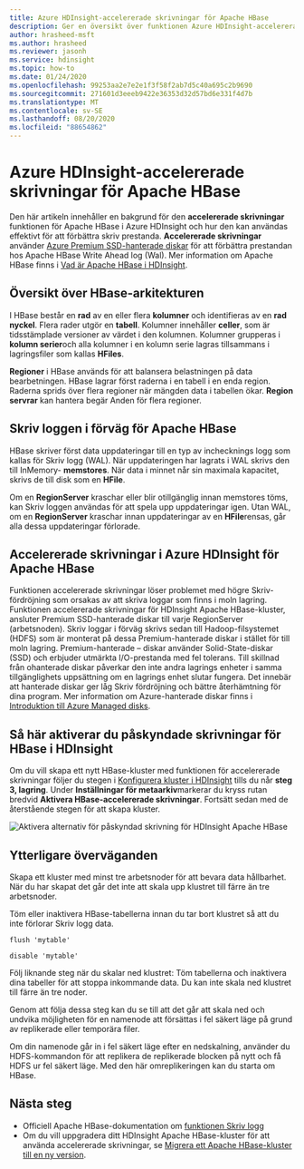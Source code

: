 ```yaml
---
title: Azure HDInsight-accelererade skrivningar för Apache HBase
description: Ger en översikt över funktionen Azure HDInsight-accelererade skrivningar, som använder Premium-hanterade diskar för att förbättra prestanda för filen Apache HBase Write Ahead.
author: hrasheed-msft
ms.author: hrasheed
ms.reviewer: jasonh
ms.service: hdinsight
ms.topic: how-to
ms.date: 01/24/2020
ms.openlocfilehash: 99253aa2e7e2e1f3f58f2ab7d5c40a695c2b9690
ms.sourcegitcommit: 271601d3eeeb9422e36353d32d57bd6e331f4d7b
ms.translationtype: MT
ms.contentlocale: sv-SE
ms.lasthandoff: 08/20/2020
ms.locfileid: "88654862"
---
```

# <a name="azure-hdinsight-accelerated-writes-for-apache-hbase"></a>Azure HDInsight-accelererade skrivningar för Apache HBase

Den här artikeln innehåller en bakgrund för den **accelererade skrivningar** funktionen för Apache HBase i Azure HDInsight och hur den kan användas effektivt för att förbättra skriv prestanda. **Accelererade skrivningar** använder [Azure Premium SSD-hanterade diskar](../../virtual-machines/disks-types.md#premium-ssd) för att förbättra prestandan hos Apache HBase Write Ahead log (Wal). Mer information om Apache HBase finns i [Vad är Apache HBase i HDInsight](apache-hbase-overview.md).

## <a name="overview-of-hbase-architecture"></a>Översikt över HBase-arkitekturen

I HBase består en **rad** av en eller flera **kolumner** och identifieras av en **rad nyckel**. Flera rader utgör en **tabell**. Kolumner innehåller **celler**, som är tidsstämplade versioner av värdet i den kolumnen. Kolumner grupperas i **kolumn serier**och alla kolumner i en kolumn serie lagras tillsammans i lagringsfiler som kallas **HFiles**.

**Regioner** i HBase används för att balansera belastningen på data bearbetningen. HBase lagrar först raderna i en tabell i en enda region. Raderna sprids över flera regioner när mängden data i tabellen ökar. **Region servrar** kan hantera begär Anden för flera regioner.

## <a name="write-ahead-log-for-apache-hbase"></a>Skriv loggen i förväg för Apache HBase

HBase skriver först data uppdateringar till en typ av inchecknings logg som kallas för Skriv logg (WAL). När uppdateringen har lagrats i WAL skrivs den till InMemory- **memstores**. När data i minnet når sin maximala kapacitet, skrivs de till disk som en **HFile**.

Om en **RegionServer** kraschar eller blir otillgänglig innan memstores töms, kan Skriv loggen användas för att spela upp uppdateringar igen. Utan WAL, om en **RegionServer** kraschar innan uppdateringar av en **HFile**rensas, går alla dessa uppdateringar förlorade.

## <a name="accelerated-writes-feature-in-azure-hdinsight-for-apache-hbase"></a>Accelererade skrivningar i Azure HDInsight för Apache HBase

Funktionen accelererade skrivningar löser problemet med högre Skriv-fördröjning som orsakas av att skriva loggar som finns i moln lagring.  Funktionen accelererade skrivningar för HDInsight Apache HBase-kluster, ansluter Premium SSD-hanterade diskar till varje RegionServer (arbetsnoden). Skriv loggar i förväg skrivs sedan till Hadoop-filsystemet (HDFS) som är monterat på dessa Premium-hanterade diskar i stället för till moln lagring.  Premium-hanterade – diskar använder Solid-State-diskar (SSD) och erbjuder utmärkta I/O-prestanda med fel tolerans.  Till skillnad från ohanterade diskar påverkar den inte andra lagrings enheter i samma tillgänglighets uppsättning om en lagrings enhet slutar fungera.  Det innebär att hanterade diskar ger låg Skriv fördröjning och bättre återhämtning för dina program. Mer information om Azure-hanterade diskar finns i [Introduktion till Azure Managed disks](../../virtual-machines/managed-disks-overview.md).

## <a name="how-to-enable-accelerated-writes-for-hbase-in-hdinsight"></a>Så här aktiverar du påskyndade skrivningar för HBase i HDInsight

Om du vill skapa ett nytt HBase-kluster med funktionen för accelererade skrivningar följer du stegen i [Konfigurera kluster i HDInsight](../hdinsight-hadoop-provision-linux-clusters.md) tills du når **steg 3, lagring**. Under **Inställningar för metaarkiv**markerar du kryss rutan bredvid **Aktivera HBase-accelererade skrivningar**. Fortsätt sedan med de återstående stegen för att skapa kluster.

![Aktivera alternativ för påskyndad skrivning för HDInsight Apache HBase](./media/apache-hbase-accelerated-writes/azure-portal-cluster-storage-hbase.png)

## <a name="other-considerations"></a>Ytterligare överväganden

Skapa ett kluster med minst tre arbetsnoder för att bevara data hållbarhet. När du har skapat det går det inte att skala upp klustret till färre än tre arbetsnoder.

Töm eller inaktivera HBase-tabellerna innan du tar bort klustret så att du inte förlorar Skriv logg data.

```
flush 'mytable'
```

```
disable 'mytable'
```

Följ liknande steg när du skalar ned klustret: Töm tabellerna och inaktivera dina tabeller för att stoppa inkommande data. Du kan inte skala ned klustret till färre än tre noder.

Genom att följa dessa steg kan du se till att det går att skala ned och undvika möjligheten för en namenode att försättas i fel säkert läge på grund av replikerade eller temporära filer.

Om din namenode går in i fel säkert läge efter en nedskalning, använder du HDFS-kommandon för att replikera de replikerade blocken på nytt och få HDFS ur fel säkert läge. Med den här omreplikeringen kan du starta om HBase.

## <a name="next-steps"></a>Nästa steg

* Officiell Apache HBase-dokumentation om [funktionen Skriv logg](https://hbase.apache.org/book.html#wal)
* Om du vill uppgradera ditt HDInsight Apache HBase-kluster för att använda accelererade skrivningar, se [Migrera ett Apache HBase-kluster till en ny version](apache-hbase-migrate-new-version.md).
